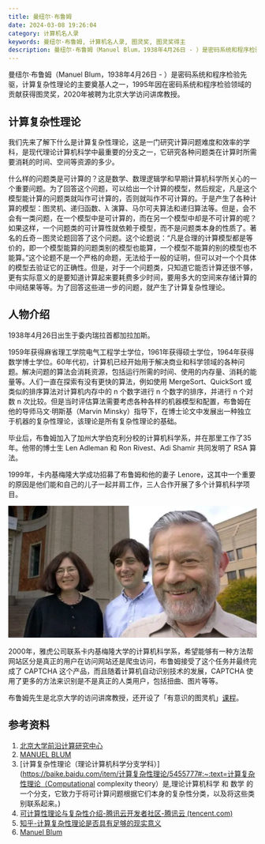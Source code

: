 ```yaml
---
title: 曼纽尔·布鲁姆
date: 2024-03-08 19:26:04
category: 计算机名人录
keywords: 曼纽尔·布鲁姆, 计算机名人录, 图灵奖, 图灵奖得主
description: 曼纽尔·布鲁姆（Manuel Blum，1938年4月26日 - ）是密码系统和程序检验先驱，计算复杂性理论的主要奠基人之一，1995年因在密码系统和程序检验领域的贡献获得图灵奖，2020年被聘为北京大学访问讲席教授。
---
```


曼纽尔·布鲁姆（Manuel Blum，1938年4月26日 - ）是密码系统和程序检验先驱，计算复杂性理论的主要奠基人之一，1995年因在密码系统和程序检验领域的贡献获得图灵奖，2020年被聘为北京大学访问讲席教授。

## 计算复杂性理论

我们先来了解下什么是计算复杂性理论，这是一门研究计算问题难度和效率的学科，是现代理论计算机科学中最重要的分支之一，它研究各种问题类在计算时所需要消耗的时间、空间等资源的多少。

什么样的问题类是可计算的？这是数学、数理逻辑学和早期计算机科学所关心的一个重要问题。为了回答这个问题，可以给出一个计算的模型，然后规定，凡是这个模型能计算的问题类就叫作可计算的，否则就叫作不可计算的。于是产生了各种计算的模型：图灵机、递归函数、λ 演算、马尔可夫算法和递归算法等。但是，会不会有一类问题，在一个模型中是可计算的，而在另一个模型中却是不可计算的呢？如果这样，一个问题类的可计算性就依赖于模型，而不是问题类本身的性质了。著名的丘奇－图灵论题回答了这个问题。这个论题说：“凡是合理的计算模型都是等价的，即一个模型能算的问题类别的模型也能算，一个模型不能算的别的模型也不能算。”这个论题不是一个严格的命题，无法给于一般的证明，但可以对一个个具体的模型去验证它的正确性。但是，对于一个问题类，只知道它能否计算还很不够，更有实际意义的是要知道计算起来要耗费多少时间，要用多大的空间来存储计算的中间结果等等。为了回答这些进一步的问题，就产生了计算复杂性理论。

## 人物介绍

1938年4月26日出生于委内瑞拉首都加拉加斯。

1959年获得麻省理工学院电气工程学士学位，1961年获得硕士学位，1964年获得数学博士学位。60年代初，计算机已经开始用于解决商业和科学领域的各种问题。解决问题的算法会消耗资源，包括运行所需的时间、使用的内存量、消耗的能量等。人们一直在探索有没有更快的算法，例如使用 MergeSort、QuickSort 或类似的排序算法对计算机内存中的 n 个数字进行 n 个数字的排序，并进行 n 个对数 n 次比较。但是当时评估算法需要考虑各种各样的机器模型和配置，布鲁姆在他的导师马文·明斯基（Marvin Minsky）指导下，在博士论文中发展出一种独立于机器的复杂性理论，该理论是所有复杂性理论的基础。

毕业后，布鲁姆加入了加州大学伯克利分校的计算机科学系，并在那里工作了35年。他带的博士生 Len Adleman 和 Ron Rivest、Adi Shamir 共同发明了 RSA 算法。

1999年，卡内基梅隆大学成功招募了布鲁姆和他的妻子 Lenore，这其中一个重要的原因是他们能和自己的儿子一起并肩工作，三人合作开展了多个计算机科学项目。

![image-20240320195216919](20240308-manuel-blum/image-20240320195216919.png)

2000年，雅虎公司联系卡内基梅隆大学的计算机科学系，希望能够有一种方法帮网站区分是真正的用户在访问网站还是爬虫访问，布鲁姆接受了这个任务并最终完成了 CAPTCHA 这个产品，而且随着计算机自动识别技术的发展，CAPTCHA 使用了更多的方法来识别是不是真正的人类用户，包括扭曲、图片等等。

布鲁姆先生是北京大学的访问讲席教授，还开设了「有意识的图灵机」[课程](https://cfcs.pku.edu.cn/english/news/240076.htm)。


## 参考资料

1. [北京大学前沿计算研究中心](https://cfcs.pku.edu.cn/people/visiting_chair_professors/manuelblum/index.htm)
2. [MANUEL BLUM ](https://amturing.acm.org/award_winners/blum_4659082.cfm)
3. [计算复杂性理论（理论计算机科学分支学科）](https://baike.baidu.com/item/计算复杂性理论/5455777#:~:text=计算复杂性理论（Computational complexity theory）是,理论计算机科学 和 数学 的一个分支，它致力于将可计算问题根据它们本身的复杂性分类，以及将这些类别联系起来。)
4. [可计算性理论与复杂性介绍-腾讯云开发者社区-腾讯云 (tencent.com)](https://cloud.tencent.com/developer/article/1524801)
5. [知乎-计算复杂性理论是否具有足够的现实意义](https://www.zhihu.com/question/461796231/answer/1909765916?utm_source=zhihu&utm_medium=social&utm_oi=30102830186496)
6. [Manuel Blum](https://www.britannica.com/biography/Manuel-Blum)
